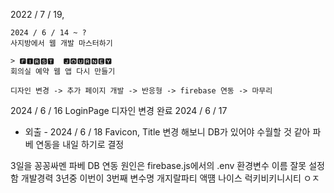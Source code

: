 2022 / 7 / 19,

```shell
2024 / 6 / 14 ~ ?
사지방에서 웹 개발 마스터하기

> 🅵🅸🆁🆂🆃 ​ 🅹🅾🆄🆁🅽🅴🆈
회의실 예약 웹 앱 다시 만들기

디자인 변경 -> 추가 페이지 개발 -> 반응형 -> firebase 연동 -> 마무리
```

2024 / 6 / 16
LoginPage 디자인 변경 완료
2024 / 6 / 17
- 외출 -
2024 / 6 / 18
Favicon, Title 변경 해보니 DB가 있어야 수월할 것 같아 파베 연동을 내일 하기로 결정

3일을 꽁꽁싸멘 파베 DB 연동 원인은 firebase.js에서의 .env 환경변수 이름 잘못 설정함
개발경력 3년중 이번이 3번째 변수명 개지랄파티 액떔 나이스 럭키비키니시티 ㅇㅈ